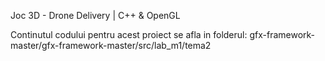 Joc 3D - Drone Delivery | C++ & OpenGL

Continutul codului pentru acest proiect se afla in folderul: gfx-framework-master/gfx-framework-master/src/lab_m1/tema2
